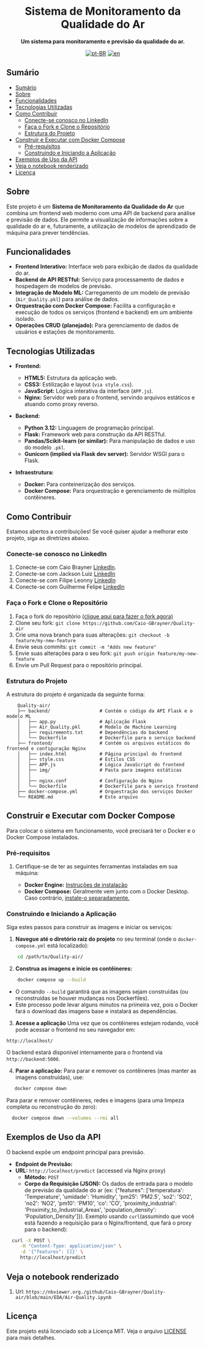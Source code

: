 <div align="center">

<h1 align="center">Sistema de Monitoramento da Qualidade do Ar</h1>

<p align="center">
    <strong>Um sistema para monitoramento e previsão da qualidade do ar.</strong>
</p>

[![pt-BR](https://img.shields.io/badge/lang-pt--BR-green.svg)](./docs/README.pt-br.md)
[![en](https://img.shields.io/badge/lang-en-red.svg)](./README.md)

</div>

## Sumário

- [Sumário](#sumario)
- [Sobre](#sobre)
- [Funcionalidades](#funcionalidades)
- [Tecnologias Utilizadas](#tecnologias-utilizadas)
- [Como Contribuir](#como-contribuir)
  - [Conecte-se conosco no LinkedIn](#conecte-se-conosco-no-linkedIn)
  - [Faça o Fork e Clone o Repositório](#faça-o-fork-e-clone-o-repositório)
  - [Estrutura do Projeto](#estrutura-do-projeto)
- [Construir e Executar com Docker Compose](#construir-e-executar-com-docker-compose)
  - [Pré-requisitos](#pre-requisitos)
  - [Construindo e Iniciando a Aplicação](#construindo-e-iniciando-a-aplicação)
- [Exemplos de Uso da API](#exemplos-de-uso-da-api)
- [Veja o notebook renderizado](#veja-o-notebook-renderizado)
- [Licença](#licença)

## Sobre
Este projeto é um **Sistema de Monitoramento da Qualidade do Ar** que combina um frontend web moderno com uma API de backend para análise e previsão de dados. Ele permite a visualização de informações sobre a qualidade do ar e, futuramente, a utilização de modelos de aprendizado de máquina para prever tendências.

## Funcionalidades

- **Frontend Interativo:** Interface web para exibição de dados da qualidade do ar.
- **Backend de API RESTful:** Serviço para processamento de dados e hospedagem de modelos de previsão.
- **Integração de Modelo ML:** Carregamento de um modelo de previsão (`Air_Quality.pkl`) para análise de dados.
- **Orquestração com Docker Compose:** Facilita a configuração e execução de todos os serviços (frontend e backend) em um ambiente isolado.
- **Operações CRUD (planejado):** Para gerenciamento de dados de usuários e estações de monitoramento.

## Tecnologias Utilizadas

- **Frontend:**
    - **HTML5:** Estrutura da aplicação web.
    - **CSS3:** Estilização e layout (`via style.css`).
    - **JavaScript:** Lógica interativa da interface (`APP.js`).
    - **Nginx:** Servidor web para o frontend, servindo arquivos estáticos e atuando como proxy reverso.

- **Backend:**
    - **Python 3.12:** Linguagem de programação principal.
    - **Flask:** Framework web para construção da API RESTful.
    - **Pandas/Scikit-learn (or similar):** Para manipulação de dados e uso do modelo `.pkl`.
    - **Gunicorn (implied via Flask dev server):** Servidor WSGI para o Flask.

- **Infraestrutura:**
    - **Docker:** Para conteinerização dos serviços.
    - **Docker Compose:** Para orquestração e gerenciamento de múltiplos contêineres.

## Como Contribuir
Estamos abertos a contribuições! Se você quiser ajudar a melhorar este projeto, siga as diretrizes abaixo.

### Conecte-se conosco no LinkedIn

1. Conecte-se com Caio Brayner [LinkedIn](https://www.linkedin.com/in/caiogomesbrayner).
2. Conecte-se com Jackson Luiz [LinkedIn](https://www.linkedin.com/in/jackson-luiz-550992287)
3. Conecte-se com Filipe Leonny [LinkedIn](https://www.linkedin.com/in/filipeleonny)
4. Conecte-se com Guilherme Felipe [LinkedIn](https://www.linkedin.com/in/guilherme-felipe-16a134302)

### Faça o Fork e Clone o Repositório

1. Faça o fork do repositório [(clique aqui para fazer o fork agora)](https://github.com/Caio-GBrayner/Quality-air)
2. Clone seu fork: `git clone https://github.com/Caio-GBrayner/Quality-air`
3. Crie uma nova branch para suas alterações: `git checkout -b feature/my-new-feature`
4. Envie seus commits: `git commit -m "Adds new feature"`
5. Envie suas alterações para o seu fork: `git push origin feature/my-new-feature`
6. Envie um Pull Request para o repositório principal.

### Estrutura do Projeto
A estrutura do projeto é organizada da seguinte forma:

```
    Quality-air/
    ├── backend/                  # Contém o código da API Flask e o modelo ML
    │   ├── app.py                # Aplicação Flask
    │   ├── Air_Quality.pkl       # Modelo de Machine Learning
    │   ├── requirements.txt      # Dependências do backend
    │   └── Dockerfile            # Dockerfile para o serviço backend
    ├── frontend/                 # Contém os arquivos estáticos do frontend e configuração Nginx
    │   ├── index.html            # Página principal do frontend
    │   ├── style.css             # Estilos CSS
    │   ├── APP.js                # Lógica JavaScript do frontend
    │   ├── img/                  # Pasta para imagens estáticas
    │   │
    │   ├── nginx.conf            # Configuração do Nginx
    │   └── Dockerfile            # Dockerfile para o serviço frontend
    ├── docker-compose.yml        # Orquestração dos serviços Docker
    └── README.md                 # Este arquivo
```

## Construir e Executar com Docker Compose

Para colocar o sistema em funcionamento, você precisará ter o Docker e o Docker Compose instalados.

### Pré-requisitos

1. Certifique-se de ter as seguintes ferramentas instaladas em sua máquina:

    - **Docker Engine:** [Instruções de instalação](https://docs.docker.com/engine/install/)
    - **Docker Compose:** Geralmente vem junto com o Docker Desktop. Caso contrário, [instale-o separadamente.](https://docs.docker.com/compose/install/)

### Construindo e Iniciando a Aplicação
Siga estes passos para construir as imagens e iniciar os serviços:

1. **Navegue até o diretório raiz do projeto** no seu terminal  (onde o `docker-compose.yml` está localizado):

```bash
    cd /path/to/Quality-air/
```
2. **Construa as imagens e inicie os contêineres:**

```bash
    docker compose up --build
```
- O comando `--build` garantirá que as imagens sejam construídas (ou reconstruídas se houver mudanças nos Dockerfiles).
- Este processo pode levar alguns minutos na primeira vez, pois o Docker fará o download das imagens base e instalará as dependências.

3. **Acesse a aplicação**
Uma vez que os contêineres estejam rodando, você pode acessar o frontend no seu navegador em:

`http://localhost/`

O backend estará disponível internamente para o frontend via `http://backend:5000`.

4. **Parar a aplicação:**
Para parar e remover os contêineres (mas manter as imagens construídas), use:

```bash
   docker compose down 
```
Para parar e remover contêineres, redes e imagens (para uma limpeza completa ou reconstrução do zero):

```bash
  docker compose down --volumes --rmi all  
```

## Exemplos de Uso da API
O backend expõe um endpoint principal para previsão.

- **Endpoint de Previsão:**
- **URL:** `http://localhost/predict` (accessed via Nginx proxy)
    - **Método:** `POST`
    - **Corpo da Requisição (JSON):** Os dados de entrada para o modelo de previsão da qualidade do ar 
        (ex: {"features": ['temperatura': 'Temperature',
            'umidade': 'Humidity',
            'pm25': 'PM2.5',
            'so2': 'SO2',
            'no2': 'NO2',
            'pm10': 'PM10',
            'co': 'CO',
            'proximity_industrial': 'Proximity_to_Industrial_Areas',
            'population_density': 'Population_Density']}).
    Exemplo usando `curl`(assumindo que você está fazendo a requisição para o Nginx/frontend, que fará o proxy para o backend):

```bash
  curl -X POST \
     -H "Content-Type: application/json" \
     -d '{"features": []}' \
     http://localhost/predict  
```
## Veja o notebook renderizado
1. Url: `https://nbviewer.org./github/Caio-GBrayner/Quality-air/blob/main/EDA/Air-Quality.ipynb`

## Licença

Este projeto está licenciado sob a Licença MIT. Veja o arquivo [LICENSE](./LICENSE) para mais detalhes.